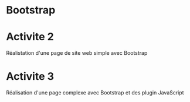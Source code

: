 # Bootstrap

# Activite 2
Réalistation d'une page de site web simple avec Bootstrap

# Activite 3
Réalisation d'une page complexe avec Bootstrap et des plugin JavaScript

